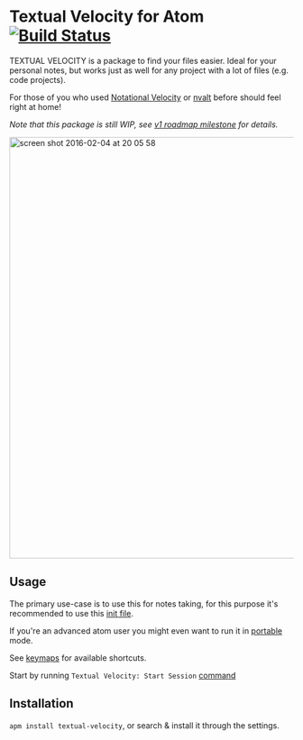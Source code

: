 # Textual Velocity for Atom [![Build Status](http://travis-ci.org/viddo/atom-textual-velocity.png)](http://travis-ci.org/viddo/atom-textual-velocity)

TEXTUAL VELOCITY is a package to find your files easier. Ideal for your personal notes, but works just as well for any project with a lot of files (e.g. code projects).

For those of you who used [Notational Velocity](http://notational.net/) or [nvalt](http://brettterpstra.com/projects/nvAlt/) before should feel right at home!

_Note that this package is still WIP, see [v1 roadmap milestone](https://github.com/viddo/atom-textual-velocity/milestones) for details._

<img width="748" alt="screen shot 2016-02-04 at 20 05 58" src="https://cloud.githubusercontent.com/assets/978461/12831123/f48a5964-cb92-11e5-9752-859edd2ed3a9.png">

## Usage
The primary use-case is to use this for notes taking, for this purpose it's recommended to use this [init file](docs/init.coffee).

If you're an advanced atom user you might even want to run it in [portable](docs/portable/README.md) mode.

See [keymaps](keymaps/textual-velocity.cson) for available shortcuts.

Start by running `Textual Velocity: Start Session` [command](https://atom.io/docs/v1.4.3/getting-started-atom-basics#command-palette)

## Installation
`apm install textual-velocity`, or search & install it through the settings.
